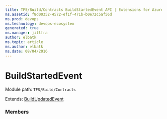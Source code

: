 ```yaml
---
title: TFS/Build/Contracts BuildStartedEvent API | Extensions for Azure DevOps Services
ms.assetid: f8d00352-4572-ef1f-471b-b0e72c5af56d
ms.prod: devops
ms.technology: devops-ecosystem
generated: true
ms.manager: jillfra
author: elbatk
ms.topic: article
ms.author: elbatk
ms.date: 08/04/2016
---
```


# BuildStartedEvent

Module path: `TFS/Build/Contracts`

Extends: [BuildUpdatedEvent](./BuildUpdatedEvent.md)

### Members

